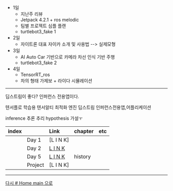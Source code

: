 * 1일
  * 지난주 리뷰
  * Jetpack 4.2.1 + ros melodic
  * 팀별 프로젝트 심플 플랜
  * turtlebot3_fake 1
* 2일
  * 자이트론 대표 자이카 소개 및 사용법 --> 실제모형
* 3일
  * AI Auto Car 기반으로 카메라 차선 인식 기반 주행
  * turtlebot3_fake 2
* 4일
  * TensorRT_ros
  * 차의 형태 가제보 + 라이다 시뮬레이션



---

딥스트림이 좋다? 인퍼런스 전용앱이다.

텐서플로 학습용
텐서알티 최적화 엔진
딥스트림 인퍼런스전용앱,어플리케이션

inference 추론 추리
hypothesis 가설ㅜ


|index||Link|chapter|etc|
|:---|:---|:---|:---|:---|
||Day 1|[L I N K]||
||Day 2|[L I N K](./w16/w16d02_Xycar.md)|
||Day 5|[L I N K](./w16/0829his.py)|history|
||Project|[L I N K]||


---

[다시 # Home main 으로](../README.md)



